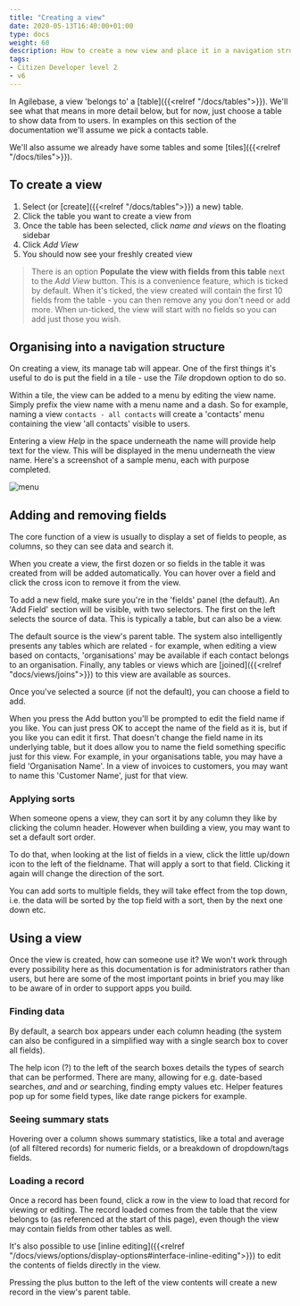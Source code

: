 ```yaml
---
title: "Creating a view"
date: 2020-05-13T16:40:00+01:00
type: docs
weight: 60
description: How to create a new view and place it in a navigation structure
tags:
- Citizen Developer level 2
- v6
---
```

In Agilebase, a view 'belongs to' a [table]({{<relref "/docs/tables">}}). We'll see what that means in more detail below, but for now, just choose a table to show data from to users. In examples on this section of the documentation we'll assume we pick a contacts table.

We'll also assume we already have some tables and some [tiles]({{<relref "/docs/tiles">}}).

## To create a view
1. Select (or [create]({{<relref "/docs/tables">}}) a new) table.
2. Click the table you want to create a view from
3. Once the table has been selected, click _name and views_ on the floating sidebar
4. Click _Add View_
5. You should now see your freshly created view

> There is an option **Populate the view with fields from this table** next to the _Add View_ button. This is a convenience feature, which is ticked by default. When it's ticked, the view created will contain the first 10 fields from the table - you can then remove any you don't need or add more. When un-ticked, the view will start with no fields so you can add just those you wish.

## Organising into a navigation structure
On creating a view, its manage tab will appear. One of the first things it's useful to do is put the field in a tile - use the _Tile_ dropdown option to do so.

Within a tile, the view can be added to a menu by editing the view name. Simply prefix the view name with a menu name and a dash. So for example, naming a view `contacts - all contacts` will create a 'contacts' menu containing the view 'all contacts' visible to users.

Entering a view _Help_ in the space underneath the name will provide help text for the view. This will be displayed in the menu underneath the view name. Here's a screenshot of a sample menu, each with purpose completed.

![menu](/menu.png)

## Adding and removing fields
The core function of a view is usually to display a set of fields to people, as columns, so they can see data and search it.

When you create a view, the first dozen or so fields in the table it was created from will be added automatically. You can hover over a field and click the cross icon to remove it from the view.

To add a new field, make sure you're in the 'fields' panel (the default). An 'Add Field' section will be visible, with two selectors.
The first on the left selects the source of data. This is typically a table, but can also be a view.

The default source is the view's parent table. The system also intelligently presents any tables which are related - for example, when editing a view based on contacts, 'organisations' may be available if each contact belongs to an organisation.
Finally, any tables or views which are [joined]({{<relref "docs/views/joins">}}) to this view are available as sources.

Once you've selected a source (if not the default), you can choose a field to add.

When you press the Add button you'll be prompted to edit the field name if you like. You can just press OK to accept the name of the field as it is, but if you like you can edit it first. That doesn't change the field name in its underlying table, but it does allow you to name the field something specific just for this view.
For example, in your organisations table, you may have a field 'Organisation Name'. In a view of invoices to customers, you may want to name this 'Customer Name', just for that view.

### Applying sorts
When someone opens a view, they can sort it by any column they like by clicking the column header. However when building a view, you may want to set a default sort order.

To do that, when looking at the list of fields in a view, click the little up/down icon to the left of the fieldname. That will apply a sort to that field. Clicking it again will change the direction of the sort.

You can add sorts to multiple fields, they will take effect from the top down, i.e. the data will be sorted by the top field with a sort, then by the next one down etc.

## Using a view
Once the view is created, how can someone use it? We won't work through every possibility here as this documentation is for administrators rather than users, but here are some of the most important points in brief you may like to be aware of in order to support apps you build.

### Finding data
By default, a search box appears under each column heading (the system can also be configured in a simplified way with a single search box to cover all fields).

The help icon (?) to the left of the search boxes details the types of search that can be performed. There are many, allowing for e.g. date-based searches, _and_ and _or_ searching, finding empty values etc. Helper features pop up for some field types, like date range pickers for example.

### Seeing summary stats
Hovering over a column shows summary statistics, like a total and average (of all filtered records) for numeric fields, or a breakdown of dropdown/tags fields.

### Loading a record
Once a record has been found, click a row in the view to load that record for viewing or editing. The record loaded comes from the table that the view belongs to (as referenced at the start of this page), even though the view may contain fields from other tables as well.

It's also possible to use [inline editing]({{<relref "/docs/views/options/display-options#interface-inline-editing">}}) to edit the contents of fields directly in the view.

Pressing the plus button to the left of the view contents will create a new record in the view's parent table.